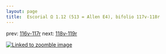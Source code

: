 ```yaml
---
layout: page
title:  Escorial Ω 1.12 (513 = Allen E4), bifolio 117v-118r
---
```


prev: [116v-117r](../116v-117r/) next: [118v-119r](../118v-119r/)



[![Linked to zoomble image](http://www.homermultitext.org/iipsrv?IIIF=/project/homer/pyramidal/deepzoom/hmt/e3bifolio/v1/E3_117v_118r.tif/full/2000,/0/default.jpg)](http://www.homermultitext.org/ict2/?urn=urn:cite2:hmt:e3bifolio.v1:E3_117v_118r)

